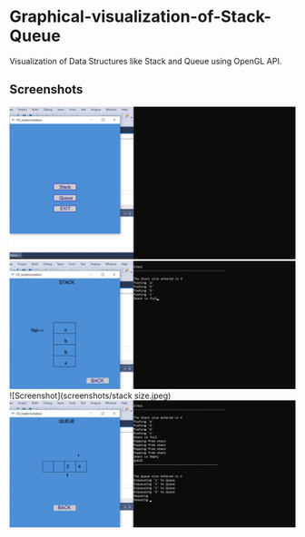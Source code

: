 # Graphical-visualization-of-Stack-Queue
Visualization of Data Structures like Stack and Queue using OpenGL API.

## Screenshots

![Screenshot](screenshots/home.jpeg) ![Screenshot](screenshots/stack.jpeg)
![Screenshot](screenshots/stack size.jpeg)
![Screenshot](screenshots/queue.jpeg)
